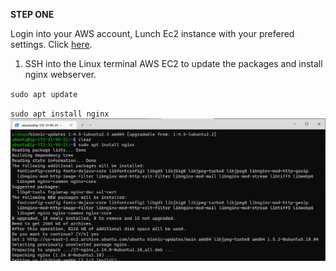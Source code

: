 **STEP ONE**

Login into your AWS account, Lunch Ec2 instance with your prefered settings. Click [here](https://github.com/oayanda/WEB-STACK-IMPLEMENTATION-LAMP-STACK-IN-AWS/blob/main/Project1.md).

1. SSH into the Linux terminal AWS EC2 to update the packages and install nginx webserver.

`sudo apt update`

`sudo apt install nginx`
![alt text](./images/1.png)
